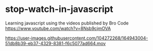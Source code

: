 # stop-watch-in-javascript
Learning javascript using the videos published by Bro Code https://www.youtube.com/watch?v=8Nsb9cjmOVA



https://user-images.githubusercontent.com/104272268/164943004-51db8b39-eb37-4329-8381-f6c5077ad664.mov
